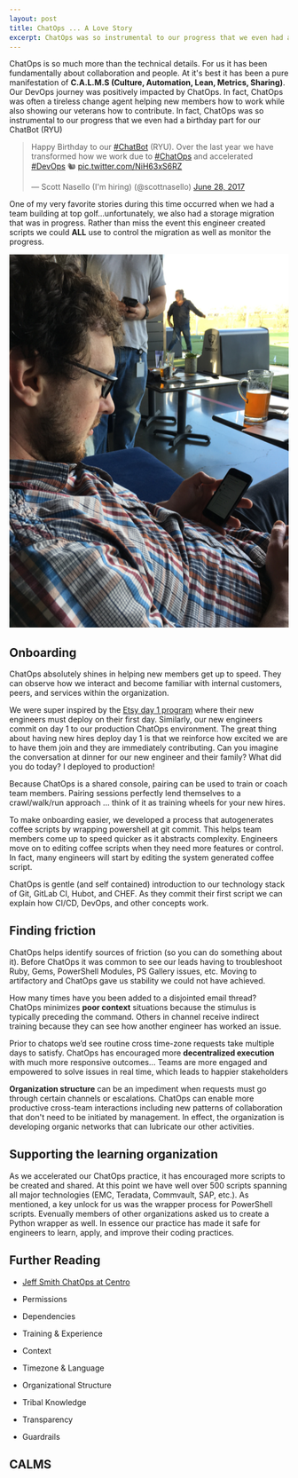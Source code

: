 ```yaml
---
layout: post
title: ChatOps ... A Love Story
excerpt: ChatOps was so instrumental to our progress that we even had a birthday part for our ChatBot (RYU)
---
```


ChatOps is so much more than the technical details.  For us it has been fundamentally about collaboration and people.  At it's best it has been a pure manifestation of **C.A.L.M.S (Culture, Automation, Lean, Metrics, Sharing)**. Our DevOps journey was positively impacted by ChatOps.  In fact, ChatOps was often a tireless change agent helping new members how to work while also showing our veterans how to contribute. In fact, ChatOps was so instrumental to our progress that we even had a birthday part for our ChatBot (RYU)

<blockquote class="twitter-tweet tw-align-center" data-lang="en"><p lang="en" dir="ltr">Happy Birthday to our <a href="https://twitter.com/hashtag/ChatBot?src=hash&amp;ref_src=twsrc%5Etfw">#ChatBot</a> (RYU).  Over the last year we have transformed how we work due to <a href="https://twitter.com/hashtag/ChatOps?src=hash&amp;ref_src=twsrc%5Etfw">#ChatOps</a> and accelerated <a href="https://twitter.com/hashtag/DevOps?src=hash&amp;ref_src=twsrc%5Etfw">#DevOps</a> 🐿️ <a href="https://t.co/NiH63xS6RZ">pic.twitter.com/NiH63xS6RZ</a></p>&mdash; Scott Nasello (I&#39;m hiring) (@scottnasello) <a href="https://twitter.com/scottnasello/status/880107530340286464?ref_src=twsrc%5Etfw">June 28, 2017</a></blockquote>
<script async src="https://platform.twitter.com/widgets.js" charset="utf-8"></script>

One of my very favorite stories during this time occurred when we had a team building at top golf...unfortunately, we also had a storage migration that was in progress.  Rather than miss the event this engineer created scripts we could **ALL** use to control the migration as well as monitor the progress. 

![100 Days Challenge](/images/ChatOpsTopGolf.png)

## Onboarding
ChatOps absolutely shines in helping new members get up to speed.  They can observe how we interact and become familiar with internal customers, peers, and services within the organization.

We were super inspired by the [Etsy day 1 program](https://codeascraft.com/2012/03/13/making-it-virtually-easy-to-deploy-on-day-one/) where their new engineers must deploy on their first day.  Similarly, our new engineers commit on day 1 to our production ChatOps environment.  The great thing about having new hires deploy day 1 is that we reinforce how excited we are to have them join and they are immediately contributing.  Can you imagine the conversation at dinner for our new engineer and their family?  What did you do today?  I deployed to production!

Because ChatOps is a shared console, pairing can be used to train or coach team members. Pairing sessions perfectly lend themselves to a crawl/walk/run approach ... think of it as training wheels for your new hires.

To make onboarding easier, we developed a process that autogenerates coffee scripts by wrapping powershell at git commit.  This helps team members come up to speed quicker as it abstracts complexity.  Engineers move on to editing coffee scripts when they need more features or control.  In fact, many engineers will start by editing the system generated coffee script.

ChatOps is gentle (and self contained) introduction to our technology stack of Git, GitLab CI, Hubot, and CHEF.  As they commit their first script we can explain how CI/CD, DevOps, and other concepts work.

## Finding friction
ChatOps helps identify sources of friction (so you can do something about it).  Before ChatOps it was common to see our leads having to troubleshoot Ruby, Gems, PowerShell Modules, PS Gallery issues, etc.  Moving to artifactory and ChatOps gave us stability we could not have achieved.

How many times have you been added to a disjointed email thread? ChatOps minimizes **poor context** situations because the stimulus is typically preceding the command. Others in channel receive indirect training because they can see how another engineer has worked an issue.

Prior to chatops we’d see routine cross time-zone requests take multiple days to satisfy. ChatOps has encouraged more **decentralized execution** with much more responsive outcomes... Teams are more engaged and empowered to solve issues in real time, which leads to happier stakeholders

**Organization structure** can be an impediment when requests must go through certain channels or escalations. ChatOps can enable more productive cross-team interactions including new patterns of collaboration that don't need to be initiated by management.  In effect, the organization is developing organic networks that can lubricate our other activities.

## Supporting the learning organization

As we accelerated our ChatOps practice, it has encouraged more scripts to be created and shared.  At this point we have well over 500 scripts spanning all major technologies (EMC, Teradata, Commvault, SAP, etc.). As mentioned, a key unlock for us was the wrapper process for PowerShell scripts.  Evenually members of other organizations asked us to create a Python wrapper as well.  In essence our practice has made it safe for engineers to learn, apply, and improve their coding practices.  

## Further Reading
* [Jeff Smith ChatOps at Centro](https://medium.com/@jefferysmith/chatops-chatbots-at-centro-b671ba8245da?source=linkShare-92b662589200-1537736880)


* Permissions
* Dependencies
* Training & Experience
* Context
* Timezone & Language
* Organizational Structure
* Tribal Knowledge
* Transparency
* Guardrails

## CALMS